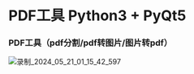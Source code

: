 # PDF工具  Python3 + PyQt5 

### PDF工具（pdf分割/pdf转图片/图片转pdf）
  ![录制_2024_05_21_01_15_42_597](https://github.com/shiqi-1989/P2I/assets/48465237/d3f00a20-cdb8-44e5-bf84-c8a71e90f0da)

